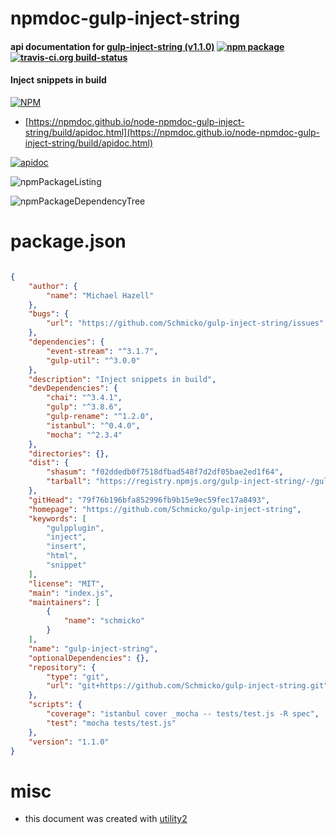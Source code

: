 # npmdoc-gulp-inject-string

#### api documentation for  [gulp-inject-string (v1.1.0)](https://github.com/Schmicko/gulp-inject-string)  [![npm package](https://img.shields.io/npm/v/npmdoc-gulp-inject-string.svg?style=flat-square)](https://www.npmjs.org/package/npmdoc-gulp-inject-string) [![travis-ci.org build-status](https://api.travis-ci.org/npmdoc/node-npmdoc-gulp-inject-string.svg)](https://travis-ci.org/npmdoc/node-npmdoc-gulp-inject-string)

#### Inject snippets in build

[![NPM](https://nodei.co/npm/gulp-inject-string.png?downloads=true&downloadRank=true&stars=true)](https://www.npmjs.com/package/gulp-inject-string)

- [https://npmdoc.github.io/node-npmdoc-gulp-inject-string/build/apidoc.html](https://npmdoc.github.io/node-npmdoc-gulp-inject-string/build/apidoc.html)

[![apidoc](https://npmdoc.github.io/node-npmdoc-gulp-inject-string/build/screenCapture.buildCi.browser.%252Ftmp%252Fbuild%252Fapidoc.html.png)](https://npmdoc.github.io/node-npmdoc-gulp-inject-string/build/apidoc.html)

![npmPackageListing](https://npmdoc.github.io/node-npmdoc-gulp-inject-string/build/screenCapture.npmPackageListing.svg)

![npmPackageDependencyTree](https://npmdoc.github.io/node-npmdoc-gulp-inject-string/build/screenCapture.npmPackageDependencyTree.svg)



# package.json

```json

{
    "author": {
        "name": "Michael Hazell"
    },
    "bugs": {
        "url": "https://github.com/Schmicko/gulp-inject-string/issues"
    },
    "dependencies": {
        "event-stream": "^3.1.7",
        "gulp-util": "^3.0.0"
    },
    "description": "Inject snippets in build",
    "devDependencies": {
        "chai": "^3.4.1",
        "gulp": "^3.8.6",
        "gulp-rename": "^1.2.0",
        "istanbul": "^0.4.0",
        "mocha": "^2.3.4"
    },
    "directories": {},
    "dist": {
        "shasum": "f02ddedb0f7518dfbad548f7d2df05bae2ed1f64",
        "tarball": "https://registry.npmjs.org/gulp-inject-string/-/gulp-inject-string-1.1.0.tgz"
    },
    "gitHead": "79f76b196bfa852996fb9b15e9ec59fec17a8493",
    "homepage": "https://github.com/Schmicko/gulp-inject-string",
    "keywords": [
        "gulpplugin",
        "inject",
        "insert",
        "html",
        "snippet"
    ],
    "license": "MIT",
    "main": "index.js",
    "maintainers": [
        {
            "name": "schmicko"
        }
    ],
    "name": "gulp-inject-string",
    "optionalDependencies": {},
    "repository": {
        "type": "git",
        "url": "git+https://github.com/Schmicko/gulp-inject-string.git"
    },
    "scripts": {
        "coverage": "istanbul cover _mocha -- tests/test.js -R spec",
        "test": "mocha tests/test.js"
    },
    "version": "1.1.0"
}
```



# misc
- this document was created with [utility2](https://github.com/kaizhu256/node-utility2)
